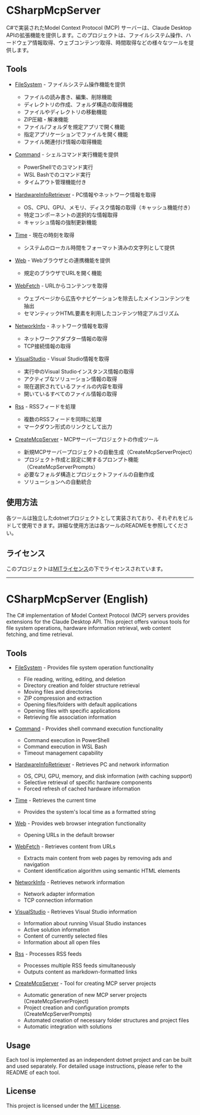 ﻿# CSharpMcpServer

C#で実装されたModel Context Protocol (MCP) サーバーは、Claude Desktop APIの拡張機能を提供します。このプロジェクトは、ファイルシステム操作、ハードウェア情報取得、ウェブコンテンツ取得、時間取得などの様々なツールを提供します。

## Tools

- [FileSystem](FileSystem/) - ファイルシステム操作機能を提供
  - ファイルの読み書き、編集、削除機能
  - ディレクトリの作成、フォルダ構造の取得機能
  - ファイルやディレクトリの移動機能
  - ZIP圧縮・解凍機能
  - ファイル/フォルダを規定アプリで開く機能
  - 指定アプリケーションでファイルを開く機能
  - ファイル関連付け情報の取得機能

- [Command](Command/) - シェルコマンド実行機能を提供
  - PowerShellでのコマンド実行
  - WSL Bashでのコマンド実行
  - タイムアウト管理機能付き

- [HardwareInfoRetriever](HardwareInfoRetriever/) - PC情報やネットワーク情報を取得
  - OS、CPU、GPU、メモリ、ディスク情報の取得（キャッシュ機能付き）
  - 特定コンポーネントの選択的な情報取得
  - キャッシュ情報の強制更新機能

- [Time](Time/) - 現在の時刻を取得
  - システムのローカル時間をフォーマット済みの文字列として提供

- [Web](Web/) - Webブラウザとの連携機能を提供
  - 規定のブラウザでURLを開く機能

- [WebFetch](WebFetch/) - URLからコンテンツを取得
  - ウェブページから広告やナビゲーションを除去したメインコンテンツを抽出
  - セマンティックHTML要素を利用したコンテンツ特定アルゴリズム

- [NetworkInfo](NetworkInfo/) - ネットワーク情報を取得
  - ネットワークアダプター情報の取得
  - TCP接続情報の取得

- [VisualStudio](VisualStudio/) - Visual Studio情報を取得
  - 実行中のVisual Studioインスタンス情報の取得
  - アクティブなソリューション情報の取得
  - 現在選択されているファイルの内容を取得
  - 開いているすべてのファイル情報の取得

- [Rss](Rss/) - RSSフィードを処理
  - 複数のRSSフィードを同時に処理
  - マークダウン形式のリンクとして出力

- [CreateMcpServer](CreateMcpServer/) - MCPサーバープロジェクトの作成ツール
  - 新規MCPサーバープロジェクトの自動生成（CreateMcpServerProject）
  - プロジェクト作成と設定に関するプロンプト機能（CreateMcpServerPrompts）
  - 必要なフォルダ構造とプロジェクトファイルの自動作成
  - ソリューションへの自動統合

## 使用方法

各ツールは独立したdotnetプロジェクトとして実装されており、それぞれをビルドして使用できます。詳細な使用方法は各ツールのREADMEを参照してください。

## ライセンス
このプロジェクトは[MITライセンス](LICENSE.txt)の下でライセンスされています。

---

# CSharpMcpServer (English)

The C# implementation of Model Context Protocol (MCP) servers provides extensions for the Claude Desktop API. This project offers various tools for file system operations, hardware information retrieval, web content fetching, and time retrieval.

## Tools

- [FileSystem](FileSystem/) - Provides file system operation functionality
  - File reading, writing, editing, and deletion
  - Directory creation and folder structure retrieval
  - Moving files and directories
  - ZIP compression and extraction
  - Opening files/folders with default applications
  - Opening files with specific applications
  - Retrieving file association information

- [Command](Command/) - Provides shell command execution functionality
  - Command execution in PowerShell
  - Command execution in WSL Bash
  - Timeout management capability

- [HardwareInfoRetriever](HardwareInfoRetriever/) - Retrieves PC and network information
  - OS, CPU, GPU, memory, and disk information (with caching support)
  - Selective retrieval of specific hardware components
  - Forced refresh of cached hardware information

- [Time](Time/) - Retrieves the current time
  - Provides the system's local time as a formatted string

- [Web](Web/) - Provides web browser integration functionality
  - Opening URLs in the default browser

- [WebFetch](WebFetch/) - Retrieves content from URLs
  - Extracts main content from web pages by removing ads and navigation
  - Content identification algorithm using semantic HTML elements

- [NetworkInfo](NetworkInfo/) - Retrieves network information
  - Network adapter information
  - TCP connection information

- [VisualStudio](VisualStudio/) - Retrieves Visual Studio information
  - Information about running Visual Studio instances
  - Active solution information
  - Content of currently selected files
  - Information about all open files

- [Rss](Rss/) - Processes RSS feeds
  - Processes multiple RSS feeds simultaneously
  - Outputs content as markdown-formatted links

- [CreateMcpServer](CreateMcpServer/) - Tool for creating MCP server projects
  - Automatic generation of new MCP server projects (CreateMcpServerProject)
  - Project creation and configuration prompts (CreateMcpServerPrompts)
  - Automated creation of necessary folder structures and project files
  - Automatic integration with solutions

## Usage

Each tool is implemented as an independent dotnet project and can be built and used separately. For detailed usage instructions, please refer to the README of each tool.

## License
This project is licensed under the [MIT License](LICENSE.txt).